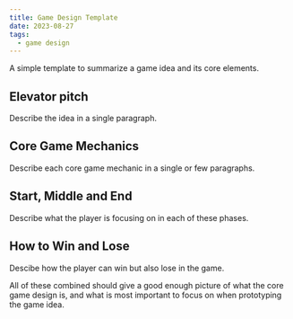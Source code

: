 ```yaml
---
title: Game Design Template
date: 2023-08-27
tags:
  - game design
---
```


A simple template to summarize a game idea and its core elements.

## Elevator pitch

Describe the idea in a single paragraph.

## Core Game Mechanics

Describe each core game mechanic in a single or few paragraphs.

## Start, Middle and End

Describe what the player is focusing on in each of these phases.

## How to Win and Lose

Descibe how the player can win but also lose in the game.

All of these combined should give a good enough picture of what the core game design is, and what is most important to focus on when prototyping the game idea.

